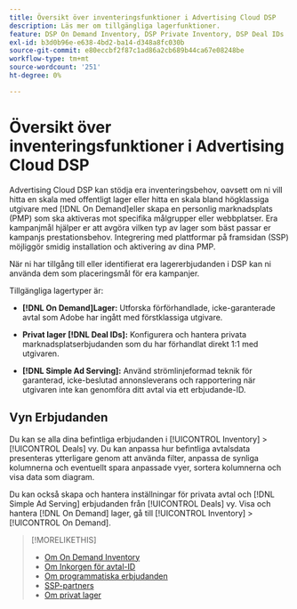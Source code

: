 ```yaml
---
title: Översikt över inventeringsfunktioner i Advertising Cloud DSP
description: Läs mer om tillgängliga lagerfunktioner.
feature: DSP On Demand Inventory, DSP Private Inventory, DSP Deal IDs
exl-id: b3d0b96e-e638-4bd2-ba14-d348a8fc030b
source-git-commit: e80eccbf2f87c1ad86a2cb689b44ca67e08248be
workflow-type: tm+mt
source-wordcount: '251'
ht-degree: 0%

---
```


# Översikt över inventeringsfunktioner i Advertising Cloud DSP

Advertising Cloud DSP kan stödja era inventeringsbehov, oavsett om ni vill hitta en skala med offentligt lager eller hitta en skala bland högklassiga utgivare med [!DNL On Demand]eller skapa en personlig marknadsplats (PMP) som ska aktiveras mot specifika målgrupper eller webbplatser. Era kampanjmål hjälper er att avgöra vilken typ av lager som bäst passar er kampanjs prestationsbehov. Integrering med plattformar på framsidan (SSP) möjliggör smidig installation och aktivering av dina PMP.

När ni har tillgång till eller identifierat era lagererbjudanden i DSP kan ni använda dem som placeringsmål för era kampanjer.

Tillgängliga lagertyper är:

* **[!DNL On Demand]Lager:** Utforska förförhandlade, icke-garanterade avtal som Adobe har ingått med förstklassiga utgivare.

* **Privat lager [!DNL Deal IDs]:** Konfigurera och hantera privata marknadsplatserbjudanden som du har förhandlat direkt 1:1 med utgivaren.

* **[!DNL Simple Ad Serving]:** Använd strömlinjeformad teknik för garanterad, icke-beslutad annonsleverans och rapportering när utgivaren inte kan genomföra ditt avtal via ett erbjudande-ID.

## Vyn Erbjudanden

Du kan se alla dina befintliga erbjudanden i [!UICONTROL Inventory] > [!UICONTROL Deals] vy. Du kan anpassa hur befintliga avtalsdata presenteras ytterligare genom att använda filter, anpassa de synliga kolumnerna och eventuellt spara anpassade vyer, sortera kolumnerna och visa data som diagram.

Du kan också skapa och hantera inställningar för privata avtal och [!DNL Simple Ad Serving] erbjudanden från [!UICONTROL Deals] vy. Visa och hantera [!DNL On Demand] lager, gå till [!UICONTROL Inventory] > [!UICONTROL On Demand].

>[!MORELIKETHIS]
>
>* [Om On Demand Inventory](on-demand-inventory-about.md)
>* [Om Inkorgen för avtal-ID](deal-id-inbox-about.md)
>* [Om programmatiska erbjudanden](programmatic-guaranteed-about.md)
>* [SSP-partners](ssp-partners.md)
>* [Om privat lager](private-inventory-about.md)

